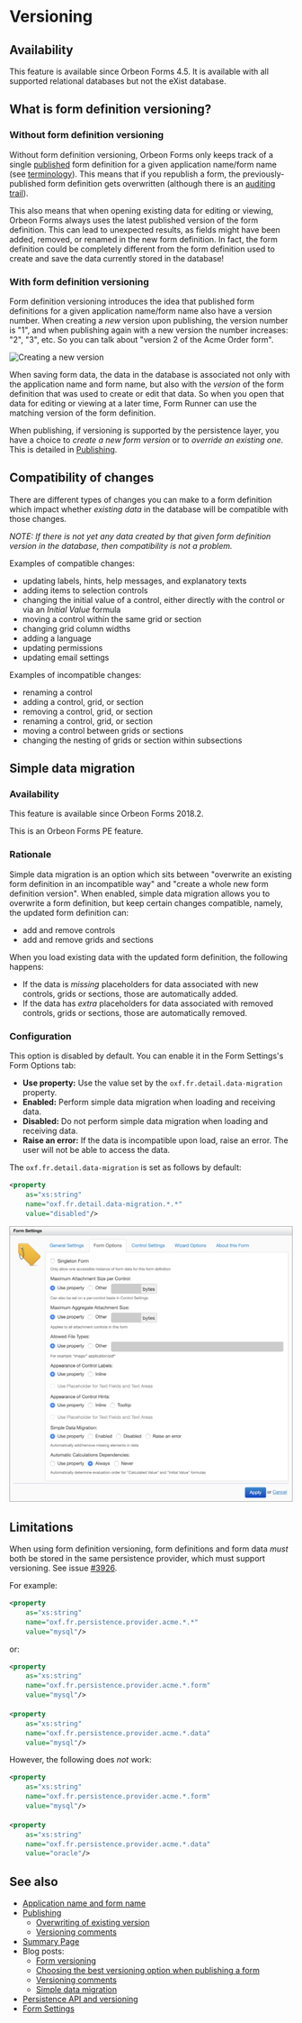 # Versioning

## Availability

This feature is available since Orbeon Forms 4.5. It is available with all supported relational databases but not the eXist database.

## What is form definition versioning?

### Without form definition versioning

Without form definition versioning, Orbeon Forms only keeps track of a single [published](/form-builder/publishing.md) form definition for a given application name/form name (see [terminology](/form-runner/overview/terminology.md#application-name-and-form-name)). This means that if you republish a form, the previously-published form definition gets overwritten (although there is an [auditing trail](/form-runner/api/persistence/versioning.md#auditing-trail)).

This also means that when opening existing data for editing or viewing, Orbeon Forms always uses the latest published version of the form definition. This can lead to unexpected results, as fields might have been added, removed, or renamed in the new form definition. In fact, the form definition could be completely different from the form definition used to create and save the data currently stored in the database!

### With form definition versioning

Form definition versioning introduces the idea that published form definitions for a given application name/form name also have a version number. When creating a *new* version upon publishing, the version number is "1", and when publishing again with a new version the number increases: "2", "3", etc. So you can talk about "version 2 of the Acme Order form".

<img alt="Creating a new version" src="../../form-builder/images/publish-version-next.png" width="501">

When saving form data, the data in the database is associated not only with the application name and form name, but also with the *version* of the form definition that was used to create or edit that data. So when you open that data for editing or viewing at a later time, Form Runner can use the matching version of the form definition.

When publishing, if versioning is supported by the persistence layer, you have a choice to *create a new form version* or to *override an existing one*. This is detailed in [Publishing](/form-builder/publishing.md).

## Compatibility of changes

There are different types of changes you can make to a form definition which impact whether *existing data* in the database will be compatible with those changes.

*NOTE: If there is not yet any data created by that given form definition version in the database, then compatibility is not a problem.*

Examples of compatible changes:

- updating labels, hints, help messages, and explanatory texts
- adding items to selection controls
- changing the initial value of a control, either directly with the control or via an *Initial Value* formula
- moving a control within the same grid or section
- changing grid column widths  
- adding a language
- updating permissions
- updating email settings

Examples of incompatible changes:

- renaming a control
- adding a control, grid, or section
- removing a control, grid, or section
- renaming a control, grid, or section
- moving a control between grids or sections
- changing the nesting of grids or section within subsections

## Simple data migration

### Availability

This feature is available since Orbeon Forms 2018.2.

This is an Orbeon Forms PE feature.

### Rationale

Simple data migration is an option which sits between "overwrite an existing form definition in an incompatible way" and "create a whole new form definition version". When enabled, simple data migration allows you to overwrite a form definition, but keep certain changes compatible, namely, the updated form definition can:

- add and remove controls
- add and remove grids and sections

When you load existing data with the updated form definition, the following happens:

- If the data is *missing* placeholders for data associated with new controls, grids or sections, those are automatically added.
- If the data has *extra* placeholders for data associated with removed controls, grids or sections, those are automatically removed. 

### Configuration

This option is disabled by default. You can enable it in the Form Settings's Form Options tab:

- __Use property:__ Use the value set by the `oxf.fr.detail.data-migration` property.
- __Enabled:__ Perform simple data migration when loading and receiving data.
- __Disabled:__ Do not perform simple data migration when loading and receiving data.
- __Raise an error:__ If the data is incompatible upon load, raise an error. The user will not be able to access the data.

The `oxf.fr.detail.data-migration` is set as follows by default:

```xml
<property
    as="xs:string"
    name="oxf.fr.detail.data-migration.*.*"
    value="disabled"/>
```  

![Form Options](../../form-builder/images/form-settings-options.png)

## Limitations

When using form definition versioning, form definitions and form data *must* both be stored in the same persistence provider, which must support versioning. See issue [\#3926](https://github.com/orbeon/orbeon-forms/issues/3926).

For example:

```xml
<property
    as="xs:string"
    name="oxf.fr.persistence.provider.acme.*.*"
    value="mysql"/>
```

or:

```xml
<property
    as="xs:string"
    name="oxf.fr.persistence.provider.acme.*.form"
    value="mysql"/>
    
<property
    as="xs:string"
    name="oxf.fr.persistence.provider.acme.*.data"
    value="mysql"/>
```

However, the following does *not* work:

```xml
<property
    as="xs:string"
    name="oxf.fr.persistence.provider.acme.*.form"
    value="mysql"/>
    
<property
    as="xs:string"
    name="oxf.fr.persistence.provider.acme.*.data"
    value="oracle"/>
```

## See also

- [Application name and form name](/form-runner/overview/terminology.md#application-name-and-form-name)
- [Publishing](/form-builder/publishing.md)
    - [Overwriting of existing version](/form-builder/publishing.md#versioning)
    - [Versioning comments](/form-builder/publishing.md#versioning-comments)
- [Summary Page](/form-builder/summary-page.md#versioning)
- Blog posts:
    - [Form versioning](https://blog.orbeon.com/2014/02/form-versioning.html)
    - [Choosing the best versioning option when publishing a form](https://blog.orbeon.com/2015/01/choosing-best-versioning-option-when.html)
    - [Versioning comments](https://blog.orbeon.com/2016/09/versioning-comments.html)
    - [Simple data migration](https://blog.orbeon.com/2018/09/simple-data-migration.html)
- [Persistence API and versioning](/form-runner/api/persistence/versioning.md)
- [Form Settings](/form-builder/form-settings.md)
